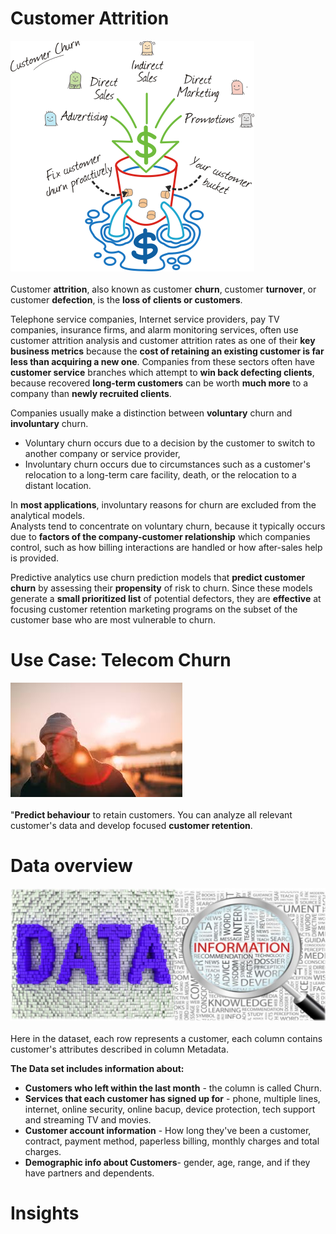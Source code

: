 # Customer Attrition
![image.png](churn.png)<br><br>
Customer __attrition__, also known as customer __churn__, customer __turnover__, or customer __defection__, is the __loss of clients or customers__.

Telephone service companies, Internet service providers, pay TV companies, insurance firms, and alarm monitoring services, often use customer attrition analysis and customer attrition rates as one of their __key business metrics__  because the __cost of retaining an existing customer is far less than acquiring a new one__. Companies from these sectors often have __customer service__ branches which attempt to __win back defecting clients__, because recovered __long-term customers__ can be worth __much more__ to a company than __newly recruited clients__.

Companies usually make a distinction between __voluntary__ churn and __involuntary__ churn. 
- Voluntary churn occurs due to a decision by the customer to switch to another company or service provider, 
- Involuntary churn occurs due to circumstances such as a customer's relocation to a long-term care facility, death, or the relocation to a distant location.<br>


In __most applications__, involuntary reasons for churn are excluded from the analytical models. <br> Analysts tend to concentrate on voluntary churn, because it typically occurs due to __factors of the company-customer relationship__ which companies control, such as how billing interactions are handled or how after-sales help is provided.

Predictive analytics  use churn prediction models that __predict customer churn__ by assessing their __propensity__ of risk to churn. Since these models generate a __small prioritized list__ of potential defectors, they are __effective__ at focusing customer retention marketing programs on the subset of the customer base who are most vulnerable to churn.
# Use Case: Telecom Churn
![image.jpeg](images.jpeg)<br><br>
"__Predict behaviour__ to retain customers. You can analyze all relevant customer's data and develop focused __customer retention__.
# Data overview
![image.jpg](data-vs-information.jpg)<br><br>
Here in the dataset, each row represents a customer, each column contains customer's attributes described in column Metadata.

**The Data set includes information about:**<br>
- __Customers who left within the last month__ - the column is called Churn.
- __Services that each customer has signed up for__ - phone, multiple lines, internet, online security, online bacup, device protection, tech support and streaming TV and movies.
- __Customer account information__ - How long they've been a customer, contract, payment method, paperless billing, monthly charges and total charges.
- __Demographic info about Customers__- gender, age, range, and if they have partners and dependents.
# Insights
